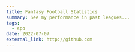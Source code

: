```yaml
---
title: Fantasy Football Statistics
summary: See my performance in past leagues...
tags:
  - spo
date: 2022-07-07
external_link: http://github.com
---
```


